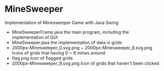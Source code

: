 # MineSweeper
Implementation of Minesweeper Game with Java Swing
- MineSweeperFrame.java
    the main program, including the implementation of GUI
- MineSweeper.java
    the implementation of data in grids
- 2000px-Minesweeper_0.svg.png ~ 2000px-Minesweeper_8.svg.png
    Icons of grids that having 0 ~ 8 mines around
- flag.png
    Icon of flagged grids
- 2000px-Minesweeper_9.svg.png
    Icon of grids that haven't been clicked
